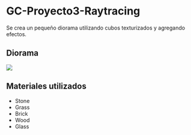 # GC-Proyecto3-Raytracing
Se crea un pequeño diorama utilizando cubos texturizados y agregando efectos.

## Diorama
![](https://github.com/Sebas021210/GC-Proyecto3-Raytracing/blob/0161eadbe4fcfd262b226b76105d5f2ef9199a97/image/diorama.gif)

## Materiales utilizados
- Stone
- Grass
- Brick
- Wood
- Glass
